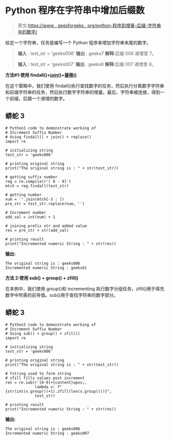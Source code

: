 # Python 程序在字符串中增加后缀数

> 原文:[https://www . geesforgeks . org/python-程序到增量-后缀-字符串中的数字/](https://www.geeksforgeeks.org/python-program-to-increment-suffix-number-in-string/)

给定一个字符串，任务是编写一个 Python 程序来增加字符串末尾的数字。

> **输入** : test_str = 'geeks006'
> **输出** : geeks7
> **解释**:后缀 006 递增至 7。
> 
> **输入** : test_str = 'geeks007'
> **输出** : geeks8
> **解释**:后缀 007 递增至 8。

**方法#1:使用 findall()+**[**join()**](https://www.geeksforgeeks.org/join-function-python/)**+**[**替换()**](https://www.geeksforgeeks.org/python-string-replace/)

在这个策略中，我们使用 findall()执行查找数字的任务，然后执行分离数字字符串和前缀字符串的任务，然后执行数字字符串的增量。最后，字符串被连接，得到一个前缀，后跟一个递增的数字。

## 蟒蛇 3

```
# Python3 code to demonstrate working of 
# Increment Suffix Number
# Using findall() + join() + replace()
import re

# initializing string
test_str = 'geeks006'

# printing original string
print("The original string is : " + str(test_str))

# getting suffix number 
reg = re.compile(r'[ 0 - 9]')
mtch = reg.findall(test_str)

# getting number 
num = ''.join(mtch[-3 : ])
pre_str = test_str.replace(num, '')

# Increment number 
add_val = int(num) + 1

# joining prefix str and added value 
res = pre_str + str(add_val)

# printing result 
print("Incremented numeric String : " + str(res)) 
```

**输出:**

```
The original string is : geeks006
Incremented numeric String : geeks61
```

**方法 2:使用 sub() + group() + zfill()**

在本例中，我们使用 group()和 incrementing 执行数字分组任务，zfill()用于填充数字中所需的前导值。sub()用于查找字符串的数字部分。

## 蟒蛇 3

```
# Python3 code to demonstrate working of 
# Increment Suffix Number
# Using sub() + group() + zfill()
import re

# initializing string
test_str = 'geeks006'

# printing original string
print("The original string is : " + str(test_str))

# fstring used to form string 
# zfill fills values post increment
res = re.sub(r'[0-9]+{content}apos;,
             lambda x: f"{str(int(x.group())+1).zfill(len(x.group()))}", 
             test_str)

# printing result 
print("Incremented numeric String : " + str(res)) 
```

**输出:**

```
The original string is : geeks006
Incremented numeric String : geeks007
```